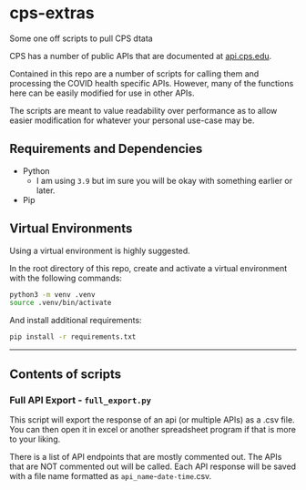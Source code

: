 # cps-extras
Some one off scripts to pull CPS dtata

CPS has a number of public APIs that are documented at [api.cps.edu](api.cps.edu).

Contained in this repo are a number of scripts for calling them and processing the COVID health specific APIs. However, many of the functions here can be easily modified for use in other APIs.


The scripts are meant to value readability over performance as to allow easier modification for whatever your personal use-case may be. 

## Requirements and Dependencies ##

- Python
  - I am using `3.9` but im sure you will be okay with something earlier or later.
- Pip

## Virtual Environments ##

Using a virtual environment is highly suggested. 

In the root directory of this repo, create and activate a virtual environment with the following commands:

```sh
python3 -m venv .venv
source .venv/bin/activate
```

And install additional requirements:
```sh
pip install -r requirements.txt
```

---


## Contents of scripts ##

### Full API Export - `full_export.py` ###
This script will export the response of an api (or multiple APIs) as a .csv file. You can then open it in excel or another spreadsheet program if that is more to your liking.

There is a list of API endpoints that are mostly commented out. The APIs that are NOT commented out will be called. Each API response will be saved with a file name formatted as `api_name`-`date-time`.csv.